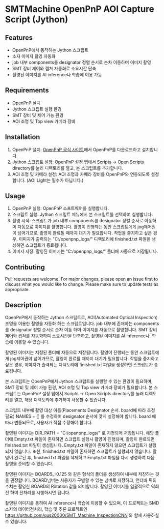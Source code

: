 # SMTMachine OpenPnP AOI Capture Script (Jython)


## Features
- OpenPnP에서 동작하는 Jython 스크립트
- 소자 이미지 촬영 자동화
- job 내부 components를 designator 정렬 순서로 순차 이동하며 이미지 촬영
- SMT 장비 제어와 캡쳐 자동화로 소요시간 단축
- 촬영된 이미지를 AI inference나 학습에 이용 가능



## Requirements
- OpenPnP 설치
- Jython 스크립트 실행 환경
- SMT 장비 및 제어 가능 환경
- AOI 조명 및 Top view 카메라 장비



## Installation
1. OpenPnP 설치: [OpenPnP 공식 사이트](https://openpnp.org/)에서 OpenPnP를 다운로드하고 설치합니다.
2. Jython 스크립트 설정: OpenPnP 설정 탭에서 Scripts -> Open Scripts directory를 눌러 디렉토리를 열고, 본 스크립트를 추가합니다.
3. AOI 조명 및 카메라 설정: AOI 조명과 카메라 장비를 OpenPnP와 연동되도록 설정합니다. (AOI Light는 필수가 아닙니다.)
## Usage
1. OpenPnP 실행: OpenPnP 소프트웨어를 실행합니다.
2. 스크립트 실행: Jython 스크립트 메뉴에서 본 스크립트를 선택하여 실행합니다.
3. 촬영 시작: 스크립트가 job 내부 components를 designator 정렬 순서로 이동하며 자동으로 이미지를 촬영합니다. 촬영이 진행되는 동안 스크립트에게 jog제어권이 넘어가므로, 촬영이 완료될 때까지 대기가 필요합니다. 작업을 중지하고 싶은 경우, 이미지가 출력되는 "C:/openpnp_logs/" 디렉토리에 finished.txt 파일을 생성하면 스크립트가 종료됩니다.
4. 이미지 저장: 촬영된 이미지는 "C:/openpnp_logs/" 폴더에 자동으로 저장됩니다.



## Contributing
Pull requests are welcome. For major changes, please open an issue first to discuss what you would like to change.
Please make sure to update tests as appropriate.




## Description
OpenPnP에서 동작하는 Jython 스크립트로, AOI(Automated Optical Inspection) 조명을 이용한 촬영을 자동화 하는 스크립트입니다. 
job 내부에 존재하는 components를 designator 정렬 순서로 순차 이동 하며 이미지를 자동으로 촬영합니다. 
SMT 장비 제어와 캡쳐를 자동화하여 소요시간을 단축하고, 촬영된 이미지를 AI inference나, 학습에 이용할 수 있습니다.

촬영된 이미지는 지정된 폴더에 자동으로 저장됩니다.
촬영이 진행되는 동안 스크립트에게 jog제어권이 넘어가므로, 촬영이 완료될 때까지 대기가 필요합니다. 작업을 중지하고 싶은 경우, 이미지가 출력되는 디렉토리에 finished.txt 파일을 생성하면 스크립트가 종료됩니다.

본 스크립트는 OpenPnP에서 Jython 스크립트를 실행할 수 있는 환경이 필요하며, SMT 장비 및 제어 가능 환경, AOI 조명 및 Top view 카메라 장비가 필요합니다.
본 스크립트는 OpenPnP 설정 탭에서 Scripts -> Open Scripts directory를 눌러 디렉토리를 열고, 해당 디렉토리에 추가하여 사용할 수 있습니다.

스크립트 내부에 촬영 대상 이름(Placements Designator 순서. board에 따라 조정 필요) NAMES = []  를 수정하여 designator 순서에 맞게 설정해야 합니다. board 에 따라 변동되므로, 사용자가 직접 수정해야 합니다.

촬영된 이미지는 DIR_PATH = "C:/openpnp_logs/" 로 지정되어 저장됩니다. 해당 폴더에 Empty.txt 파일이 존재하면 스크립트 실행시 촬영이 진행되며, 촬영이 완료되면 finished.txt 파일이 생성됩니다. Empty.txt 파일이 존재하지 않으면 스크립트가 실행되지 않습니다. 또한, finished.txt 파일이 존재하면 스크립트가 실행되지 않습니다. 
촬영이 완료된 후, finished.txt 파일을 삭제하고 Empty.txt 파일을 다시 생성하여 다음 촬영을 준비할 수 있습니다. 


촬영된 이미지는 BOARD5_-0.125 와 같은 형식의 폴더를 생성하여 내부에 저장하는 것을 권장합니다. BOARD넘버는 사용자가 구별할 수 있는 넘버로 지정하고, 언더바 뒤의 수치는 촬영한 BOARD의 Rotation 값을 의미합니다. 촬영된 이미지를 일괄적으로 역회전 하여 전처리를 시행하시면 됩니다. 

촬영된 이미지를 통하여 AI inference나 학습에 이용할 수 있으며, 이 프로젝트는 SMD소자의 데이터전처리, 학습 및 추론 프로젝트인 https://github.com/qus20000/SMT_Machine_InspectionCNN 와 함께 사용하실 수 있습니다. 